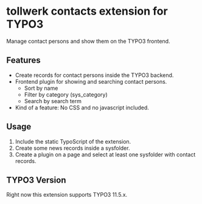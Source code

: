 # tollwerk contacts extension for TYPO3

Manage contact persons and show them on the TYPO3 frontend.

## Features

* Create records for contact persons inside the TYPO3 backend.
* Frontend plugin for showing and searching contact persons.
  * Sort by name
  * Filter by category (sys_category)
  * Search by search term
* Kind of a feature: No CSS and no javascript included.
  
## Usage

1. Include the static TypoScript of the extension.
2. Create some news records inside a sysfolder.
3. Create a plugin on a page and select at least one sysfolder with contact records.

## TYPO3 Version

Right now this extension supports TYPO3 11.5.x.

